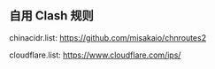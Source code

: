 ## 自用 Clash 规则

chinacidr.list: https://github.com/misakaio/chnroutes2

cloudflare.list: https://www.cloudflare.com/ips/
